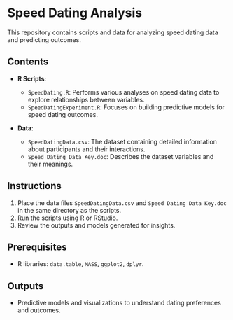 
# Speed Dating Analysis

This repository contains scripts and data for analyzing speed dating data and predicting outcomes.

## Contents
- **R Scripts**:
  - `SpeedDating.R`: Performs various analyses on speed dating data to explore relationships between variables.
  - `SpeedDatingExperiment.R`: Focuses on building predictive models for speed dating outcomes.

- **Data**:
  - `SpeedDatingData.csv`: The dataset containing detailed information about participants and their interactions.
  - `Speed Dating Data Key.doc`: Describes the dataset variables and their meanings.

## Instructions
1. Place the data files `SpeedDatingData.csv` and `Speed Dating Data Key.doc` in the same directory as the scripts.
2. Run the scripts using R or RStudio.
3. Review the outputs and models generated for insights.

## Prerequisites
- R libraries: `data.table`, `MASS`, `ggplot2`, `dplyr`.

## Outputs
- Predictive models and visualizations to understand dating preferences and outcomes.
        